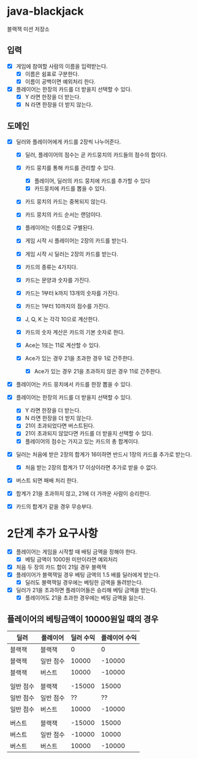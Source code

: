 # java-blackjack

블랙잭 미션 저장소

## 입력

- [x] 게임에 참여할 사람의 이름을 입력받는다.
    - [x] 이름은 쉼표로 구분한다.
    - [x] 이름이 공백이면 예외처리 한다.
- [x] 플레이어는 한장의 카드를 더 받을지 선택할 수 있다.
    - [x] Y 라면 한장을 더 받는다.
    - [x] N 라면 한장을 더 받지 않는다.

## 도메인

- [x] 딜러와 플레이어에게 카드를 2장씩 나누어준다.
    - [x] 딜러, 플레이어의 점수는 곧 카드뭉치의 카드들의 점수의 합이다.
    - [x] 카드 뭉치를 통해 카드를 관리할 수 있다.
        - [x] 플레이어, 딜러의 카드 뭉치에 카드를 추가할 수 있다
        - [x] 카드뭉치에 카드를 뽑을 수 있다.
    - [x] 카드 뭉치의 카드는 중복되지 않는다.
    - [x] 카드 뭉치의 카드 순서는 랜덤이다.
    - [x] 플레이어는 이름으로 구별된다.
    - [x] 게임 시작 시 플레이어는 2장의 카드를 받는다.
    - [x] 게임 시작 시 딜러는 2장의 카드를 받는다.

    - [x] 카드의 종류는 4가지다.
    - [x] 카드는 문양과 숫자를 가진다.
    - [x] 카드는 1부터 k까지 13개의 숫자를 가진다.
    - [x] 카드는 1부터 10까지의 점수를 가진다.
    - [x] J, Q, K 는 각각 10으로 계산한다.
    - [x] 카드의 숫자 계산은 카드의 기본 숫자로 한다.
    - [x] Ace는 1또는 11로 계산할 수 있다.
    - [x] Ace가 있는 경우 21을 초과한 경우 1로 간주한다.
        - [x] Ace가 있는 경우 21을 초과하지 않은 경우 11로 간주한다.

- [x] 플레이어는 카드 뭉치에서 카드를 한장 뽑을 수 있다.
- [x] 플레이어는 한장의 카드를 더 받을지 선택할 수 있다.
    - [x] Y 라면 한장을 더 받는다.
    - [x] N 라면 한장을 더 받지 않는다.
    - [x] 21이 초과되었다면 버스트된다.
    - [x] 21이 초과되지 않았다면 카드를 더 받을지 선택할 수 있다.
    - [x] 플레이어의 점수는 가지고 있는 카드의 총 합계이다.

- [x] 딜러는 처음에 받은 2장의 합계가 16이하면 반드시 1장의 카드를 추가로 받는다.
    - [x] 처음 받는 2장의 합계가 17 이상이라면 추가로 받을 수 없다.

- [x] 버스트 되면 패배 처리 한다.

- [x] 합계가 21을 초과하지 않고, 21에 더 가까운 사람이 승리한다.

- [x] 카드의 합계가 같을 경우 무승부다.

# 2단계 추가 요구사항

- [x] 플레이어는 게임을 시작할 때 배팅 금액을 정해야 한다.
    - [x] 베팅 금액이 1000원 미만이라면 예외처리
- [x] 처음 두 장의 카드 합이 21일 경우 블랙잭
- [x] 플레이어가 블랙잭일 경우 베팅 금액의 1.5 배를 딜러에게 받는다.
    - [x] 딜러도 블랙잭일 경우에는 베팅한 금액을 돌려받는다.
- [x] 딜러가 21을 초과하면 플레이어들은 승리해 베팅 금액을 받는다.
    - [x] 플레이어도 21을 초과한 경우에는 베팅 금액을 잃는다.

## 플레이어의 베팅금액이 10000원일 때의 경우

| 딜러    | 플레이어  | 딜러 수익  | 플레이어 수익 |
|-------|-------|--------|---------|
| 블랙잭   | 블랙잭   | 0      | 0       |
| 블랙잭   | 일반 점수 | 10000  | -10000  |
| 블랙잭   | 버스트   | 10000  | -10000  |
|       |       |        |         |
| 일반 점수 | 블랙잭   | -15000 | 15000   |
| 일반 점수 | 일반 점수 | ??     | ??      |
| 일반 점수 | 버스트   | 10000  | -10000  |
|       |       |        |         |
| 버스트   | 블랙잭   | -15000 | 15000   |
| 버스트   | 일반 점수 | -10000 | 10000   |
| 버스트   | 버스트   | 10000  | -10000  |
